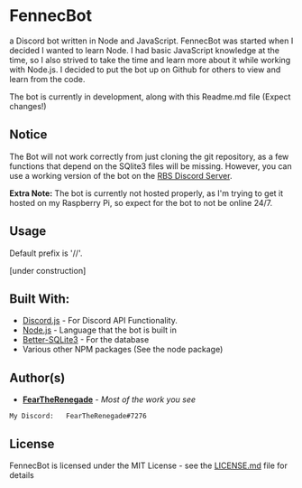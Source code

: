 # FennecBot
a Discord bot written in Node and JavaScript.
FennecBot was started when I decided I wanted to learn Node.
I had basic JavaScript knowledge at the time, so I also strived to take the time and learn more about it while working with Node.js.
I decided to put the bot up on Github for others to view and learn from the code.

The bot is currently in development, along with this Readme.md file (Expect changes!)

## Notice
The Bot will not work correctly from just cloning the git repository, as a few functions that depend on the SQlite3 files will be missing.
However, you can use a working version of the bot on the [RBS Discord Server](https://discord.gg/jEWvsN9).

**Extra Note:** The bot is currently not hosted properly, as I'm trying to get it hosted on my Raspberry Pi, so expect for the bot to not be online 24/7.	

## Usage
Default prefix is '//'.

[under construction]

## Built With:
* [Discord.js](https://discord.js.org) - For Discord API Functionality.
* [Node.js](https://nodejs.org) - Language that the bot is built in
* [Better-SQLite3](https://github.com/JoshuaWise/better-sqlite3) - For the database
* Various other NPM packages (See the node package)

## Author(s)
* **[FearTheRenegade](https://github.com/FearTheRenegade)** - *Most of the work you see*
```
My Discord:   FearTheRenegade#7276
```

## License

FennecBot is licensed under the MIT License - see the [LICENSE.md](https://github.com/FearTheRenegade/FennecBot/blob/master/LICENSE) file for details